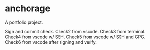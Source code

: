 # anchorage
A portfolio project.

Sign and commit check.
Check2 from vscode.
Check3 from terminal.
Check4 from vscode w/ SSH.
Check5 from vscode w/ SSH and GPG.
Check6 from vscode after signing and verify.